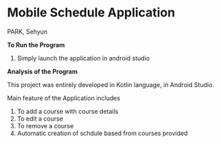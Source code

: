 # Mobile Schedule Application

PARK, Sehyun  


****************To Run the Program****************    

1. Simply launch the application in android studio
   


****************Analysis of the Program****************   

This project was entirely developed in Kotlin language, in Android Studio.

Main feature of the Application includes

1. To add a course with course details
2. To edit a course
3. To remove a course
4. Automatic creation of schdule based from courses provided
